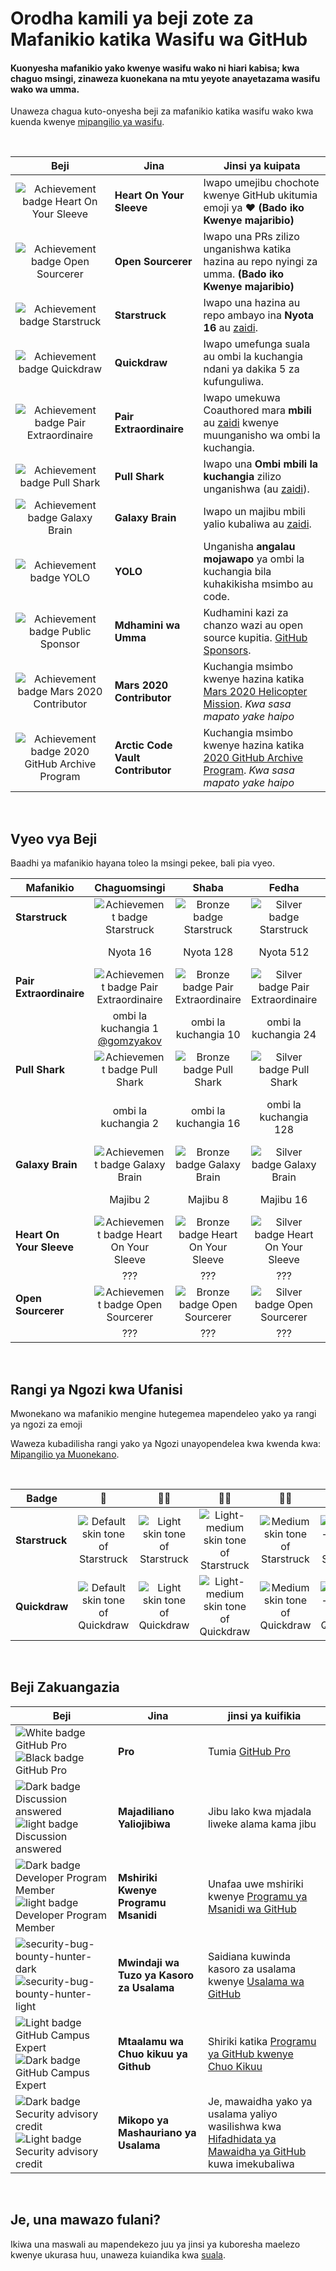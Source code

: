 # Orodha kamili ya beji zote za Mafanikio katika Wasifu wa GitHub

#### Kuonyesha mafanikio yako kwenye wasifu wako ni hiari kabisa; kwa chaguo msingi, zinaweza kuonekana na mtu yeyote anayetazama wasifu wako wa umma.

Unaweza chagua kuto-onyesha beji za mafanikio katika wasifu wako kwa kuenda kwenye [mipangilio ya wasifu](https://github.com/settings).

<br>

| Beji | Jina | Jinsi ya kuipata                                                                                                                                                       |
| :---: | --- |------------------------------------------------------------------------------------------------------------------------------------------------------------------|
| ![Achievement badge Heart On Your Sleeve](https://github.githubassets.com/images/modules/profile/achievements/heart-on-your-sleeve-default.png) | **Heart On Your Sleeve** | Iwapo umejibu chochote kwenye GitHub ukitumia emoji ya ❤️ **(Bado iko Kwenye majaribio)** |
| ![Achievement badge Open Sourcerer](https://github.githubassets.com/images/modules/profile/achievements/open-sourcerer-default.png) | **Open Sourcerer** | Iwapo una PRs zilizo unganishwa katika hazina au repo nyingi za umma. **(Bado iko Kwenye majaribio)** |
| ![Achievement badge Starstruck](https://github.githubassets.com/images/modules/profile/achievements/starstruck-default.png) | **Starstruck** | Iwapo una hazina au repo ambayo ina **Nyota 16** au [zaidi](#badge-tiers).                                                                                              |
| ![Achievement badge Quickdraw](https://github.githubassets.com/images/modules/profile/achievements/quickdraw-default.png) | **Quickdraw** | Iwapo umefunga suala au ombi la kuchangia ndani ya dakika 5 za kufunguliwa.                                                                                                       |
| ![Achievement badge Pair Extraordinaire](https://github.githubassets.com/images/modules/profile/achievements/pair-extraordinaire-default.png) | **Pair Extraordinaire** | Iwapo umekuwa Coauthored mara **mbili** au [zaidi](#badge-tiers) kwenye muunganisho wa ombi la kuchangia.                                                                                             |
| ![Achievement badge Pull Shark](https://github.githubassets.com/images/modules/profile/achievements/pull-shark-default.png) | **Pull Shark** | Iwapo una **Ombi mbili la kuchangia** zilizo unganishwa (au [zaidi](#badge-tiers)).                                                                                                            |
| ![Achievement badge Galaxy Brain](https://github.githubassets.com/images/modules/profile/achievements/galaxy-brain-default.png) | **Galaxy Brain** | Iwapo un majibu mbili yalio kubaliwa au [zaidi](#badge-tiers).                                                                                                                      |
| ![Achievement badge YOLO](https://github.githubassets.com/images/modules/profile/achievements/yolo-default.png) | **YOLO** | Unganisha **angalau mojawapo** ya ombi la kuchangia bila kuhakikisha msimbo au code.                                                                                                       |
| ![Achievement badge Public Sponsor](https://github.githubassets.com/images/modules/profile/achievements/public-sponsor-default.png) | **Mdhamini wa Umma** | Kudhamini kazi za chanzo wazi au open source kupitia. [GitHub Sponsors](https://github.com/sponsors).                                                                                  |
| ![Achievement badge Mars 2020 Contributor](https://github.githubassets.com/images/modules/profile/achievements/mars-2020-contributor-default.png) | **Mars 2020 Contributor** | Kuchangia msimbo kwenye hazina katika [Mars 2020 Helicopter Mission](https://github.com/readme/featured/nasa-ingenuity-helicopter). *Kwa sasa mapato yake haipo* |
| ![Achievement badge 2020 GitHub Archive Program](https://github.githubassets.com/images/modules/profile/achievements/arctic-code-vault-contributor-default.png) | **Arctic Code Vault Contributor** | Kuchangia msimbo kwenye hazina katika [2020 GitHub Archive Program](https://archiveprogram.github.com/). *Kwa sasa mapato yake haipo*                                 |

<br>

## Vyeo vya Beji

Baadhi ya mafanikio hayana toleo la msingi pekee, bali pia vyeo.

| Mafanikio | Chaguomsingi | Shaba | Fedha | Dhahabu |
| --- | :---: | :---: | :---: | :---: |
| **Starstruck** | ![Achievement badge Starstruck](https://github.githubassets.com/images/modules/profile/achievements/starstruck-default.png) | ![Bronze badge Starstruck](https://github.githubassets.com/images/modules/profile/achievements/starstruck-bronze.png) | ![Silver badge Starstruck](https://github.githubassets.com/images/modules/profile/achievements/starstruck-silver.png) | ![Gold badge Starstruck](https://github.githubassets.com/images/modules/profile/achievements/starstruck-gold.png) |
| | Nyota 16 | Nyota 128 | Nyota 512 | Nyota 4096 <br>[@torvalds](https://github.com/torvalds?achievement=starstruck&tab=achievements) |
| **Pair Extraordinaire** | ![Achievement badge Pair Extraordinaire][pe-default] | ![Bronze badge Pair Extraordinaire][pe-bronze] | ![Silver badge Pair Extraordinaire][pe-silver] | ![Gold badge Pair Extraordinaire][pe-gold] |
| | ombi la kuchangia 1 <br>[@gomzyakov](https://github.com/gomzyakov?achievement=pair-extraordinaire&tab=achievements) | ombi la kuchangia 10 | ombi la kuchangia 24  | ombi la kuchangia 48 <br>[@Rongronggg9](https://github.com/Rongronggg9?achievement=pair-extraordinaire&tab=achievements) |
| **Pull Shark** | ![Achievement badge Pull Shark][ps-default] | ![Bronze badge Pull Shark][ps-bronze] | ![Silver badge Pull Shark][ps-silver] | ![Gold badge Pull Shark][ps-gold] |
| | ombi la kuchangia 2 | ombi la kuchangia 16 | ombi la kuchangia 128 | ombi la kuchangia 1024 <br>[@ljharb](https://github.com/ljharb?achievement=pull-shark&tab=achievements) |
| **Galaxy Brain** | ![Achievement badge Galaxy Brain][gb-default] | ![Bronze badge Galaxy Brain][gb-bronze] | ![Silver badge Galaxy Brain][gb-silver] | ![Gold badge Galaxy Brain][gb-gold] |
| | Majibu 2 | Majibu 8 | Majibu 16 | Majibu 32 <br>[@ljharb](https://github.com/ljharb?achievement=galaxy-brain&tab=achievements) |
| **Heart On Your Sleeve** | ![Achievement badge Heart On Your Sleeve](https://github.githubassets.com/images/modules/profile/achievements/heart-on-your-sleeve-default.png) | ![Bronze badge Heart On Your Sleeve](https://github.githubassets.com/images/modules/profile/achievements/heart-on-your-sleeve-bronze.png) | ![Silver badge Heart On Your Sleeve](https://github.githubassets.com/images/modules/profile/achievements/heart-on-your-sleeve-silver.png) | ![Gold badge Heart On Your Sleeve](https://github.githubassets.com/images/modules/profile/achievements/heart-on-your-sleeve-gold.png) |
| | ??? | ??? | ??? | ??? |
| **Open Sourcerer** | ![Achievement badge Open Sourcerer](https://github.githubassets.com/images/modules/profile/achievements/open-sourcerer-default.png) | ![Bronze badge Open Sourcerer](https://github.githubassets.com/images/modules/profile/achievements/open-sourcerer-bronze.png) | ![Silver badge Open Sourcerer](https://github.githubassets.com/images/modules/profile/achievements/open-sourcerer-silver.png) | ![Gold badge Open Sourcerer](https://github.githubassets.com/images/modules/profile/achievements/open-sourcerer-gold.png) |
| | ??? | ??? | ??? | ??? |


[ss-bronze]: https://github.githubassets.com/images/modules/profile/achievements/starstruck-bronze.png
[ss-silver]: https://github.githubassets.com/images/modules/profile/achievements/starstruck-silver.png
[ss-gold]: https://github.githubassets.com/images/modules/profile/achievements/starstruck-gold.png

[pe-default]: https://github.githubassets.com/images/modules/profile/achievements/pair-extraordinaire-default.png
[pe-bronze]: https://github.githubassets.com/images/modules/profile/achievements/pair-extraordinaire-bronze.png
[pe-silver]: https://github.githubassets.com/images/modules/profile/achievements/pair-extraordinaire-silver.png
[pe-gold]: https://github.githubassets.com/images/modules/profile/achievements/pair-extraordinaire-gold.png

[ps-default]: https://github.githubassets.com/images/modules/profile/achievements/pull-shark-default.png
[ps-bronze]: https://github.githubassets.com/images/modules/profile/achievements/pull-shark-bronze.png
[ps-silver]: https://github.githubassets.com/images/modules/profile/achievements/pull-shark-silver.png
[ps-gold]: https://github.githubassets.com/images/modules/profile/achievements/pull-shark-gold.png

[gb-default]: https://github.githubassets.com/images/modules/profile/achievements/galaxy-brain-default.png
[gb-bronze]: https://github.githubassets.com/images/modules/profile/achievements/galaxy-brain-bronze.png
[gb-silver]: https://github.githubassets.com/images/modules/profile/achievements/galaxy-brain-silver.png
[gb-gold]: https://github.githubassets.com/images/modules/profile/achievements/galaxy-brain-gold.png

<br>

## Rangi ya Ngozi kwa Ufanisi

Mwonekano wa mafanikio mengine hutegemea mapendeleo yako ya rangi ya ngozi za emoji

Waweza kubadilisha rangi yako ya Ngozi unayopendelea kwa kwenda kwa: [Mipangilio ya Muonekano](https://github.com/settings/appearance).

<br>

| **Badge** | 👋 | 👋🏻 | 👋🏼 | 👋🏽 | 👋🏾 | 👋🏿 |
| --- | :---: | :---: | :---: | :---: | :---: | :---: |
| **Starstruck** | ![Default skin tone of Starstruck](https://github.githubassets.com/images/modules/profile/achievements/starstruck-default.png) | ![Light skin tone of Starstruck](https://github.githubassets.com/images/modules/profile/achievements/starstruck-default--light.png) | ![Light-medium skin tone of Starstruck](https://github.githubassets.com/images/modules/profile/achievements/starstruck-default--light-medium.png) | ![Medium skin tone of Starstruck](https://github.githubassets.com/images/modules/profile/achievements/starstruck-default--medium.png) | ![Medium-dark skin tone of Starstruck](https://github.githubassets.com/images/modules/profile/achievements/starstruck-default--medium-dark.png) | ![Dark skin tone of Starstruck](https://github.githubassets.com/images/modules/profile/achievements/starstruck-default--dark.png) |
| **Quickdraw** | ![Default skin tone of Quickdraw][q-default] | ![Light skin tone of Quickdraw][q-light] | ![Light-medium skin tone of Quickdraw][q-light-medium] | ![Medium skin tone of Quickdraw][q-medium] | ![Medium-dark skin tone of Quickdraw][q-medium-dark] | ![Dark skin tone of Quickdraw][q-dark] |

[s-light]: https://github.githubassets.com/images/modules/profile/achievements/starstruck-default--light.png
[s-light-medium]: https://github.githubassets.com/images/modules/profile/achievements/starstruck-default--light-medium.png
[s-medium]: https://github.githubassets.com/images/modules/profile/achievements/starstruck-default--medium.png
[s-medium-dark]: https://github.githubassets.com/images/modules/profile/achievements/starstruck-default--medium-dark.png
[s-dark]: https://github.githubassets.com/images/modules/profile/achievements/starstruck-default--dark.png

[q-default]: https://github.githubassets.com/images/modules/profile/achievements/quickdraw-default.png
[q-light]: https://github.githubassets.com/images/modules/profile/achievements/quickdraw-default--light.png
[q-light-medium]: https://github.githubassets.com/images/modules/profile/achievements/quickdraw-default--light-medium.png
[q-medium]: https://github.githubassets.com/images/modules/profile/achievements/quickdraw-default--medium.png
[q-medium-dark]: https://github.githubassets.com/images/modules/profile/achievements/quickdraw-default--medium-dark.png
[q-dark]: https://github.githubassets.com/images/modules/profile/achievements/quickdraw-default--dark.png

<br>

## Beji Zakuangazia

| Beji | Jina | jinsi ya kuifikia |
| --- | --- | --- |
| ![White badge GitHub Pro](https://user-images.githubusercontent.com/65187002/173065531-57dbf8b1-7eb7-4d46-81bf-f2d18c7c9112.svg#gh-dark-mode-only)![Black badge GitHub Pro](https://user-images.githubusercontent.com/65187002/173065669-d1fdb5a7-8895-43cc-8dea-72a511a37e86.svg#gh-light-mode-only) | **Pro** | Tumia [GitHub Pro](https://docs.github.com/en/get-started/learning-about-github/githubs-products#github-pro) |
| ![Dark badge Discussion answered](https://user-images.githubusercontent.com/65187002/173078083-15a75f15-b040-4a92-8d70-561a206d9fd9.svg#gh-dark-mode-only)![light badge Discussion answered](https://user-images.githubusercontent.com/65187002/173078106-28bea542-4620-46ee-837d-defda3e44ca6.svg#gh-light-mode-only) | **Majadiliano Yaliojibiwa** | Jibu lako kwa mjadala liweke alama kama jibu |
| ![Dark badge Developer Program Member](https://user-images.githubusercontent.com/65187002/173079579-3c393d22-7a13-4e7d-87b8-341fb613d52b.svg#gh-dark-mode-only)![light badge Developer Program Member](https://user-images.githubusercontent.com/65187002/173079614-33f43a97-1cc2-4228-85e3-ef43836e17c2.svg#gh-light-mode-only) | **Mshiriki Kwenye Programu Msanidi** | Unafaa uwe mshiriki kwenye [Programu ya Msanidi wa GitHub](https://docs.github.com/en/developers/overview/github-developer-program) |
| ![security-bug-bounty-hunter-dark](https://user-images.githubusercontent.com/65187002/173081624-93e3cf1f-50b7-45a4-82b7-1954f66368b9.svg#gh-dark-mode-only)![security-bug-bounty-hunter-light](https://user-images.githubusercontent.com/65187002/173081657-e500d72c-9247-44c2-a3d3-2deff30e1ae7.svg#gh-light-mode-only) | **Mwindaji wa Tuzo ya Kasoro za Usalama** | Saidiana kuwinda kasoro za usalama kwenye [Usalama wa GitHub](https://bounty.github.com/) |
| ![Light badge GitHub Campus Expert][gce-dark]![Dark badge GitHub Campus Expert][gce-light] | **Mtaalamu wa Chuo kikuu ya Github** | Shiriki katika [Programu ya GitHub kwenye Chuo Kikuu](https://education.github.com/experts) |
| ![Dark badge Security advisory credit][SAC-dark]![Light badge Security advisory credit][SAC-light] | **Mikopo ya Mashauriano ya Usalama** | Je, mawaidha yako ya usalama yaliyo wasilishwa kwa [Hifadhidata ya Mawaidha ya GitHub](https://github.com/advisories) kuwa imekubaliwa |

[gce-dark]: https://user-images.githubusercontent.com/65187002/173082819-b3625c23-bfd6-4492-b828-56ed91c45f52.svg#gh-dark-mode-only
[gce-light]: https://user-images.githubusercontent.com/65187002/173082836-08be81fe-13b7-4acf-9096-e5241d76f237.svg#gh-light-mode-only
[SAC-dark]: https://user-images.githubusercontent.com/65187002/173084051-79a0a626-1c1a-4d60-afdf-50ad001d7b21.svg#gh-dark-mode-only
[SAC-light]: https://user-images.githubusercontent.com/65187002/173084071-5f321da2-b2a9-490b-a524-1b21fa384d7e.svg#gh-light-mode-only

<br>

## Je, una mawazo fulani?

Ikiwa una maswali au mapendekezo juu ya jinsi ya kuboresha maelezo kwenye ukurasa huu, unaweza kuiandika kwa [suala](https://github.com/github-profile-achievements/template/issues).
